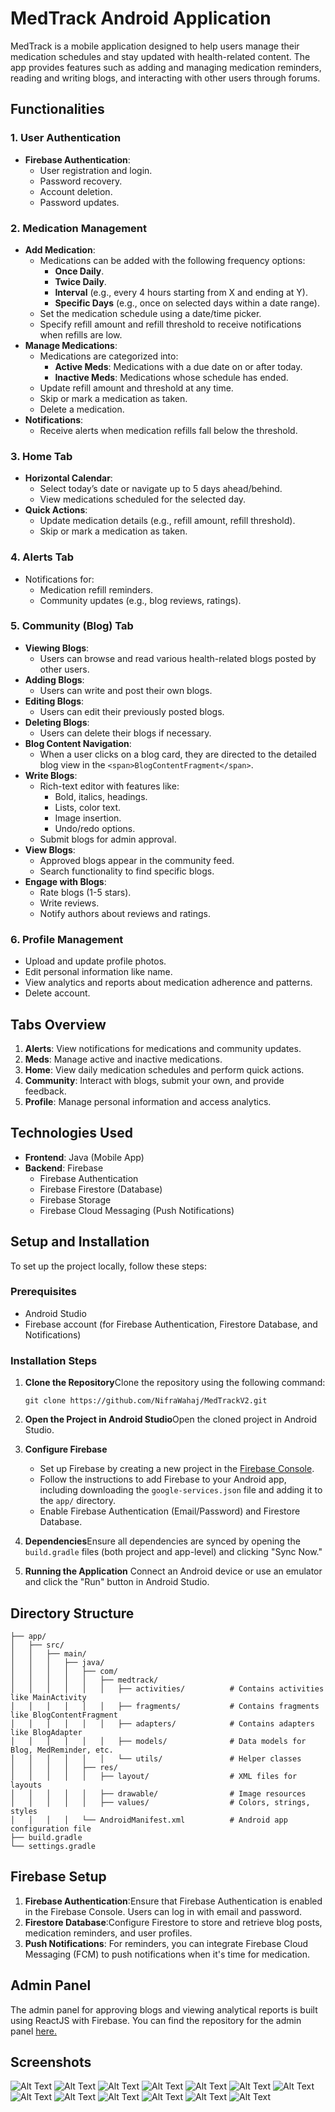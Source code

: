# MedTrack Android Application

MedTrack is a mobile application designed to help users manage their medication schedules and stay updated with health-related content. The app provides features such as adding and managing medication reminders, reading and writing blogs, and interacting with other users through forums.

## Functionalities

### 1. **User Authentication**

* **Firebase Authentication**:
  * User registration and login.
  * Password recovery.
  * Account deletion.
  * Password updates.

### 2. **Medication Management**

* **Add Medication**:
  * Medications can be added with the following frequency options:
    * **Once Daily**.
    * **Twice Daily**.
    * **Interval** (e.g., every 4 hours starting from X and ending at Y).
    * **Specific Days** (e.g., once on selected days within a date range).
  * Set the medication schedule using a date/time picker.
  * Specify refill amount and refill threshold to receive notifications when refills are low.
* **Manage Medications**:
  * Medications are categorized into:
    * **Active Meds**: Medications with a due date on or after today.
    * **Inactive Meds**: Medications whose schedule has ended.
  * Update refill amount and threshold at any time.
  * Skip or mark a medication as taken.
  * Delete a medication.
* **Notifications**:
  * Receive alerts when medication refills fall below the threshold.

### 3. **Home Tab**

* **Horizontal Calendar**:
  * Select today’s date or navigate up to 5 days ahead/behind.
  * View medications scheduled for the selected day.
* **Quick Actions**:
  * Update medication details (e.g., refill amount, refill threshold).
  * Skip or mark a medication as taken.

### 4. **Alerts Tab**

* Notifications for:
  * Medication refill reminders.
  * Community updates (e.g., blog reviews, ratings).

### 5. **Community (Blog) Tab**

* **Viewing Blogs**:
  * Users can browse and read various health-related blogs posted by other users.
* **Adding Blogs**:
  * Users can write and post their own blogs.
* **Editing Blogs**:
  * Users can edit their previously posted blogs.
* **Deleting Blogs**:
  * Users can delete their blogs if necessary.
* **Blog Content Navigation**:
  * When a user clicks on a blog card, they are directed to the detailed blog view in the `<span>BlogContentFragment</span>`.
* **Write Blogs**:
  * Rich-text editor with features like:
    * Bold, italics, headings.
    * Lists, color text.
    * Image insertion.
    * Undo/redo options.
  * Submit blogs for admin approval.
* **View Blogs**:
  * Approved blogs appear in the community feed.
  * Search functionality to find specific blogs.
* **Engage with Blogs**:
  * Rate blogs (1-5 stars).
  * Write reviews.
  * Notify authors about reviews and ratings.

### 6. **Profile Management**

* Upload and update profile photos.
* Edit personal information like name.
* View analytics and reports about medication adherence and patterns.
* Delete account.

## Tabs Overview

1. **Alerts**: View notifications for medications and community updates.
2. **Meds**: Manage active and inactive medications.
3. **Home**: View daily medication schedules and perform quick actions.
4. **Community**: Interact with blogs, submit your own, and provide feedback.
5. **Profile**: Manage personal information and access analytics.

## Technologies Used

* **Frontend**: Java (Mobile App)
* **Backend**: Firebase
  * Firebase Authentication
  * Firebase Firestore (Database)
  * Firebase Storage
  * Firebase Cloud Messaging (Push Notifications)

## Setup and Installation

To set up the project locally, follow these steps:

### Prerequisites

- Android Studio
- Firebase account (for Firebase Authentication, Firestore Database, and Notifications)

### Installation Steps

1. **Clone the Repository**Clone the repository using the following command:

   ```
   git clone https://github.com/NifraWahaj/MedTrackV2.git
   ```
2. **Open the Project in Android Studio**Open the cloned project in Android Studio.
3. **Configure Firebase**

   - Set up Firebase by creating a new project in the [Firebase Console](https://console.firebase.google.com/).
   - Follow the instructions to add Firebase to your Android app, including downloading the `google-services.json` file and adding it to the `app/` directory.
   - Enable Firebase Authentication (Email/Password) and Firestore Database.
4. **Dependencies**Ensure all dependencies are synced by opening the `build.gradle` files (both project and app-level) and clicking "Sync Now."
5. **Running the Application**
   Connect an Android device or use an emulator and click the "Run" button in Android Studio.

## Directory Structure

```
├── app/
│   ├── src/
│   │   ├── main/
│   │   │   ├── java/
│   │   │   │   ├── com/
│   │   │   │   │   ├── medtrack/
│   │   │   │   │   │   ├── activities/          # Contains activities like MainActivity
│   │   │   │   │   │   ├── fragments/           # Contains fragments like BlogContentFragment
│   │   │   │   │   │   ├── adapters/            # Contains adapters like BlogAdapter
│   │   │   │   │   │   ├── models/              # Data models for Blog, MedReminder, etc.
│   │   │   │   │   │   └── utils/               # Helper classes
│   │   │   │   ├── res/
│   │   │   │   │   ├── layout/                  # XML files for layouts
│   │   │   │   │   ├── drawable/                # Image resources
│   │   │   │   │   ├── values/                  # Colors, strings, styles
│   │   │   │   └── AndroidManifest.xml          # Android app configuration file
├── build.gradle
└── settings.gradle
```

## Firebase Setup

1. **Firebase Authentication**:Ensure that Firebase Authentication is enabled in the Firebase Console. Users can log in with email and password.
2. **Firestore Database**:Configure Firestore to store and retrieve blog posts, medication reminders, and user profiles.
3. **Push Notifications**:
   For reminders, you can integrate Firebase Cloud Messaging (FCM) to push notifications when it's time for medication.

## Admin Panel

The admin panel for approving blogs and viewing analytical reports is built using ReactJS with Firebase. You can find the repository for the admin panel [here.](https://github.com/NifraWahaj/MedTrack-Admin)

## Screenshots

![Alt Text](/medtrack%20screenshots/medtrack15.jpeg)
![Alt Text](/medtrack%20screenshots/medtrack8.jpeg)
![Alt Text](/medtrack%20screenshots/medtrack3.jpeg)
![Alt Text](/medtrack%20screenshots/medtrack2.jpeg)
![Alt Text](/medtrack%20screenshots/medtrack.jpeg)
![Alt Text](/medtrack%20screenshots/medtrack13.jpeg)
![Alt Text](/medtrack%20screenshots/medtrack14.jpeg)
![Alt Text](/medtrack%20screenshots/medtrack11.jpeg)
![Alt Text](/medtrack%20screenshots/medtrack10.jpeg)
![Alt Text](/medtrack%20screenshots/medtrack9.jpeg)
![Alt Text](/medtrack%20screenshots/medtrack8.jpeg)
![Alt Text](/medtrack%20screenshots/medtrack5.jpeg)
![Alt Text](/medtrack%20screenshots/medtrack4.jpeg)







